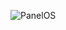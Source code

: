 ![PanelOS](https://user-images.githubusercontent.com/46538211/209328027-e06e22ed-f7f5-4e17-ba49-561de13d51ce.png)
